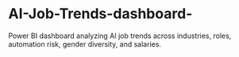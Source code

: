 # AI-Job-Trends-dashboard-
Power BI dashboard analyzing AI job trends across industries, roles, automation risk, gender diversity, and salaries.
